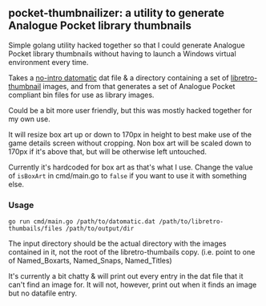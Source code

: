 ## pocket-thumbnailizer: a utility to generate Analogue Pocket library thumbnails

Simple golang utility hacked together so that I could generate Analogue Pocket library thumbnails without having to launch a Windows virtual environment every time.

Takes a [no-intro datomatic](https://datomatic.no-intro.org) dat file & a directory containing a set of [libretro-thumbnail](https://github.com/libretro-thumbnails) images, and from that generates a set of Analogue Pocket compliant bin files for use as library images.

Could be a bit more user friendly, but this was mostly hacked together for my own use.

It will resize box art up or down to 170px in height to best make use of the game details screen without cropping. Non box art will be scaled down to 170px if it's above that, but will be otherwise left untouched.

Currently it's hardcoded for box art as that's what I use. Change the value of `isBoxArt` in cmd/main.go to `false` if you want to use it with something else.

### Usage
`go run cmd/main.go /path/to/datomatic.dat /path/to/libretro-thumbails/files /path/to/output/dir`

The input directory should be the actual directory with the images contained in it, not the root of the libretro-thumbails copy. (i.e. point to one of Named_Boxarts, Named_Snaps, Named_Titles)

It's currently a bit chatty & will print out every entry in the dat file that it can't find an image for. It will not, however, print out when it finds an image but no datafile entry.
